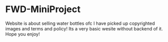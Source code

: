 # FWD-MiniProject
Website is about selling water bottles ofc I have picked up copyrighted images and terms and policy!
Its a very basic wesite without backend of it.
Hope you enjoy!
